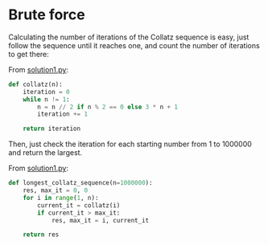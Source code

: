 # Brute force

Calculating the number of iterations of the Collatz sequence is easy, just
follow the sequence until it reaches one, and count the number of iterations
to get there:

From [solution1.py](https://github.com/TurtleSmoke/Project-Euler/blob/main/problems/problem_0014/solution1.py):

```python
def collatz(n):
    iteration = 0
    while n != 1:
        n = n // 2 if n % 2 == 0 else 3 * n + 1
        iteration += 1

    return iteration
```

Then, just check the iteration for each starting number from 1 to 1000000 and
return the largest.

From [solution1.py](https://github.com/turtlesmoke/project-euler/blob/main/problems/problem_0014/solution1.py):

```python
def longest_collatz_sequence(n=1000000):
    res, max_it = 0, 0
    for i in range(1, n):
        current_it = collatz(i)
        if current_it > max_it:
            res, max_it = i, current_it

    return res
```
